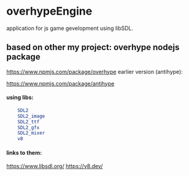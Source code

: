 

# overhypeEngine

application for js game gevelopment using libSDL.

## based on other my project: overhype nodejs package
https://www.npmjs.com/package/overhype
earlier version (antihype):

https://www.npmjs.com/package/antihype

#### using libs:
```cmake
	SDL2 
	SDL2_image 
	SDL2_ttf 
	SDL2_gfx 
	SDL2_mixer 
	v8
```
#### links to them:
https://www.libsdl.org/
https://v8.dev/

